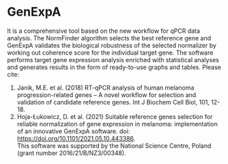 # GenExpA
It is a comprehensive tool based on the new workflow for qPCR data analysis. The NormFinder algorithm selects the best reference gene and GenExpA validates the biological robustness of the selected normalizer by working out coherence score for the individual target gene. The software performs target gene expression analysis enriched with statistical analyses and generates results in the form of ready-to-use graphs and tables. 
Please cite: 
1) Janik, M.E. et al. (2018) RT-qPCR analysis of human melanoma progression-related genes – A novel workflow for selection and validation of candidate reference genes. Int J Biochem Cell Biol, 101, 12-18. 
2) Hoja-Łukowicz, D. et al. (2021) Suitable reference genes selection for reliable normalization of gene expression in melanoma: implementation of an innovative GenExpA software. doi: https://doi.org/10.1101/2021.05.10.443386.                                                    
This software was supported by the National Science Centre, Poland (grant number 2016/21/B/NZ3/00348).
